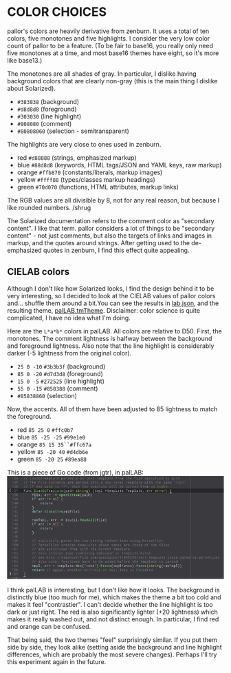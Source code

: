 # COLOR CHOICES

pallor's colors are heavily derivative from zenburn. It uses a total of ten colors, five monotones and five highlights. I consider the very low color count of pallor to be a feature. (To be fair to base16, you really only need five monotones at a time, and most base16 themes have eight, so it's more like base13.)

The monotones are all shades of gray. In particular, I dislike having background colors that are clearly non-gray (this is the main thing I dislike about Solarized).

- `#383838` (background)
- `#d8d8d8` (foreground)
- `#303030` (line highlight)
- `#808080` (comment)
- `#80808060` (selection - semitransparent)

The highlights are very close to ones used in zenburn.

- red `#d88888` (strings, emphasized markup)
- blue `#88d8d8` (keywords, HTML tags/JSON and YAML keys, raw markup)
- orange `#ffb870` (constants/literals, markup images)
- yellow `#ffff88` (types/classes markup headings)
- green `#70d070` (functions, HTML attributes, markup links)

The RGB values are all divisible by 8, not for any real reason, but because I like rounded numbers. /shrug

The Solarized documentation refers to the comment color as "secondary content". I like that term. pallor considers a lot of things to be "secondary content" - not just comments, but also the targets of links and images in markup, and the quotes around strings. After getting used to the de-emphasized quotes in zenburn, I find this effect quite appealing.

## CIELAB colors

Although I don't like how Solarized looks, I find the design behind it to be very interesting, so I decided to look at the CIELAB values of pallor colors and... shuffle them around a bit.You can see the results in [lab.json](lab.json), and the resulting theme, [palLAB.tmTheme](palLAB.tmTheme). Disclaimer: color science is quite complicated, I have no idea what I'm doing.

Here are the `L*a*b*` colors in palLAB. All colors are relative to D50. First, the monotones. The comment lightness is halfway between the background and foreground lightness. Also note that the line highlight is considerably darker (-5 lightness from the original color).

- `25 0 -10` `#3b3b3f` (background)
- `85 0 -20` `#d7d3d8` (foreground)
- `15 0 -5` `#272525` (line highlight)
- `55 0 -15` `#858388` (comment)
- `#85838860` (selection)

Now, the accents. All of them have been adjusted to 85 lightness to match the foreground.

- red `85 25 0` `#ffc0b7`
- blue `85 -25 -25` `#99e1e0`
- orange `85 15 35``#ffc67a`
- yellow `85 -20 40` `#d4db6e`
- green `85 -20 25` `#89ea88`

This is a piece of Go code (from jgtr), in palLAB:
![Go](samples/LAB.png)

I think palLAB is interesting, but I don't like how it looks. The background is distinctly blue (too much for me), which makes the theme a bit too cold and makes it feel "contrastier". I can't decide whether the line highlight is too dark or just right. The red is also significantly lighter (+20 lightness) which makes it really washed out, and not distinct enough. In particular, I find red and orange can be confused.

That being said, the two themes "feel" surprisingly similar. If you put them side by side, they look alike (setting aside the background and line highlight differences, which are probably the most severe changes). Perhaps I'll try this experiment again in the future.
